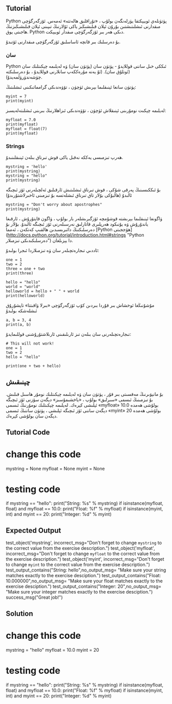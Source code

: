 Tutorial
--------

Python پۈتۈنلەي ئوبيېكتقا يۈزلەنگەن بولۇپ ، «تۇراقلىق ھالەتتە» ئەمەس. ئۆزگەرگۈچى مىقدارنى ئىشلىتىشتىن بۇرۇن ئېلان قىلىشىڭىز ياكى ئۇلارنىڭ تىپىنى ئېلان قىلىشىڭىزنىڭ ھاجىتى يوق. Python دىكى ھەر بىر ئۆزگەرگۈچى مىقدار ئوبيېكت.

بۇ دەرسلىك بىر قانچە ئاساسلىق ئۆزگەرگۈچى مىقدارنى ئۆتىدۇ.

### سان
Python ئىككى خىل ساننى قوللايدۇ - پۈتۈن سان (پۈتۈن سان) ۋە لەيلىمە چېكىتلىك سان (ئونلۇق سان). (ئۇ يەنە مۇرەككەپ سانلارنى قوللايدۇ ، بۇ دەرسلىكتە چۈشەندۈرۈلمەيدۇ).

پۈتۈن سانغا ئېنىقلىما بېرىش ئۈچۈن ، تۆۋەندىكى گرامماتىكىنى ئىشلىتىڭ:

    myint = 7
    print(myint)

لەيلىمە چېكىت نومۇرىنى ئېنىقلاش ئۈچۈن ، تۆۋەندىكى ئىزاھلارنىڭ بىرىنى ئىشلىتەلەيسىز:

    myfloat = 7.0
    print(myfloat)
    myfloat = float(7)
    print(myfloat)

### Strings

ھەرپ تىزمىسى يەككە نەقىل ياكى قوش تىرناق بىلەن ئېنىقلىنىدۇ.

    mystring = 'hello'
    print(mystring)
    mystring = "hello"
    print(mystring)

بۇ ئىككىسىنىڭ پەرقى شۇكى ، قوش تىرناق ئىشلىتىش ئارقىلىق ئەلچىلەرنى ئۆز ئىچىگە ئالىدۇ (ھالبۇكى بۇلار تاق تىرناق ئىشلەتسە بۇ تىزمىنى ئاخىرلاشتۇرىدۇ)

    mystring = "Don't worry about apostrophes"
    print(mystring)
    
ۋاگونغا ئېنىقلىما بېرىشتە قوشۇمچە ئۆزگىرىشلەر بار بولۇپ ، ۋاگون قايتۇرۇش ، ئارقىغا ياندۇرۇش ۋە يۇنىكود ھەرپلىرى قاتارلىق نەرسىلەرنى ئۆز ئىچىگە ئالىدۇ. بۇلار بۇ دەرسلىكنىڭ دائىرىسىدىن ھالقىپ كەتكەن ، ئەمما [Python ھۆججىتى] (http://docs.python.org/tutorial/introduction.html#strings "Python دەرسلىكىدىكى تىزمىلار") دا يېزىلغان.

ئاددىي تىجارەتچىلەر سان ۋە تىزمىلاردا ئىجرا بولىدۇ:

    one = 1
    two = 2
    three = one + two
    print(three)

    hello = "hello"
    world = "world"
    helloworld = hello + " " + world
    print(helloworld)

مۇشۇنىڭغا ئوخشاش بىر قۇردا بىردىن كۆپ ئۆزگەرگۈچى «بىرلا ۋاقىتتا» تاپشۇرۇق ئىشلەشكە بولىدۇ

    a, b = 3, 4
    print(a, b)

تىجارەتچىلەرنى سان بىلەن تىز ئارىلىقىنى ئارىلاشتۇرۇشنى قوللىمايدۇ:

    # This will not work!
    one = 1
    two = 2
    hello = "hello"
    
    print(one + two + hello)


چېنىقىش
--------

بۇ مانېۋىرنىڭ مەقسىتى بىر قۇر ، پۈتۈن سان ۋە لەيلىمە چېكىتلىك نومۇر ھاسىل قىلىش. بۇ تىزمىنىڭ ئىسمى «سىرلىق» بولۇپ ، «ياخشىمۇسىز» دېگەن سۆزنى ئۆز ئىچىگە ئېلىشى كېرەك. لەيلىمە چېكىتلىك نومۇرنىڭ ئىسمى «myfloat» بولۇشى ھەمدە 10.0 دېگەن ساننى ئۆز ئىچىگە ئېلىشى ، پۈتۈن ساننىڭ ئىسمى «myint» بولۇشى ھەمدە 20 دېگەن سان بولۇشى كېرەك.

Tutorial Code
-------------
# change this code
mystring = None
myfloat = None
myint = None

# testing code
if mystring == "hello":
    print("String: %s" % mystring)
if isinstance(myfloat, float) and myfloat == 10.0:
    print("Float: %f" % myfloat)
if isinstance(myint, int) and myint == 20:
    print("Integer: %d" % myint)

Expected Output
---------------

test_object('mystring', incorrect_msg="Don't forget to change `mystring` to the correct value from the exercise description.")
test_object('myfloat', incorrect_msg="Don't forget to change `myfloat` to the correct value from the exercise description.")
test_object('myint', incorrect_msg="Don't forget to change `myint` to the correct value from the exercise description.")
test_output_contains("String: hello",no_output_msg= "Make sure your string matches exactly to the exercise desciption.")
test_output_contains("Float: 10.000000",no_output_msg= "Make sure your float matches exactly to the exercise desciption.")
test_output_contains("Integer: 20",no_output_msg= "Make sure your integer matches exactly to the exercise desciption.")
success_msg("Great job!")

Solution
--------

# change this code
mystring = "hello"
myfloat = 10.0
myint = 20

# testing code
if mystring == "hello":
    print("String: %s" % mystring)
if isinstance(myfloat, float) and myfloat == 10.0:
    print("Float: %f" % myfloat)
if isinstance(myint, int) and myint == 20:
    print("Integer: %d" % myint)
